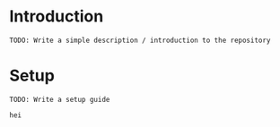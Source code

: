 # Introduction

```
TODO: Write a simple description / introduction to the repository
```

# Setup

```
TODO: Write a setup guide

hei
```


